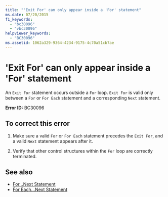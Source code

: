 ```yaml
---
title: "'Exit For' can only appear inside a 'For' statement"
ms.date: 07/20/2015
f1_keywords: 
  - "bc30096"
  - "vbc30096"
helpviewer_keywords: 
  - "BC30096"
ms.assetid: 1062a329-9364-4234-9175-4c70a51cb7ae
---
```

# 'Exit For' can only appear inside a 'For' statement
An `Exit For` statement occurs outside a `For` loop. `Exit For` is valid only between a `For` or `For Each` statement and a corresponding `Next` statement.  
  
 **Error ID:** BC30096  
  
## To correct this error  
  
1. Make sure a valid `For` or `For Each` statement precedes the `Exit For`, and a valid `Next` statement appears after it.  
  
2. Verify that other control structures within the `For` loop are correctly terminated.  
  
## See also

- [For...Next Statement](../../visual-basic/language-reference/statements/for-next-statement.md)
- [For Each...Next Statement](../../visual-basic/language-reference/statements/for-each-next-statement.md)

